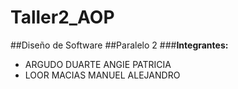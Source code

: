 # Taller2_AOP
##Diseño de Software
##Paralelo 2
###**Integrantes:**
- ARGUDO DUARTE ANGIE PATRICIA
- LOOR MACIAS MANUEL ALEJANDRO
